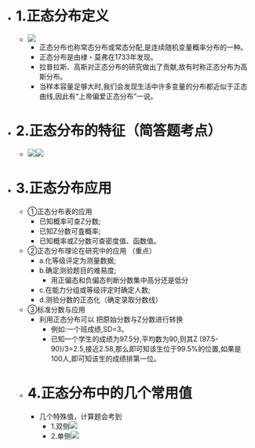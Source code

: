 - # 1.正态分布定义
	- ![](https://api2.mubu.com/v3/document_image/3edaac6f-e9d8-41bd-95e1-9f2231f08b34-3785873.jpg)
		- 正态分布也称常态分布或常态分配,是连续随机变量概率分布的一种。
		- 正态分布是由棣・莫弗在1733年发现。
		- 拉普拉斯、高斯对正态分布的研究做出了贡献,故有时称正态分布为高斯分布。
		- 当样本容量足够大时,我们会发现生活中许多变量的分布都近似于正态曲线,因此有“上帝偏爱正态分布”一说。
- # 2.正态分布的特征（简答题考点）
	- ![](https://api2.mubu.com/v3/document_image/0e2f722b-9550-4719-a37a-5aa2123585ce-3785873.jpg)![](https://api2.mubu.com/v3/document_image/4b1711d6-8e6d-432c-a9af-c97855430686-3785873.jpg)
- # 3.正态分布应用
	- ①正态分布表的应用
		- 已知概率可查Z分数;
		- 已知Z分数可査概率;
		- 已知概率或Z分数可查密度值、函数值。
	- ②正态分布理论在研究中的应用 （重点）
		- a.化等级评定为测量数据;
		- b.确定测验题目的难易度;
			- 用正偏态和负偏态判断分数集中高分还是低分
		- c.在能力分组或等级评定时确定人数;
		- d.测验分数的正态化（确定录取分数线）
	- ③标准分数与应用
		- 利用正态分布可以 把原始分数与Z分数进行转换
			- 例如:一个班成绩,SD=3。
			- 已知一个学生的成绩为97.5分,平均数为90,则其Z (97.5-90)/3=2.5,接近2.58,那么即可知该生位于99.5%的位置,如果是100人,即可知该生的成绩排第一位。
	- # 4.正态分布中的几个常用值
		- 几个特殊值，计算题会考到
			- 1.双侧![](https://api2.mubu.com/v3/document_image/1a783d96-3ea2-44d7-9d08-ac805e0abfea-3785873.jpg)
			- 2.单侧![](https://api2.mubu.com/v3/document_image/90c5faec-bbe6-48e9-b85a-6bf1a1232e7a-3785873.jpg)
